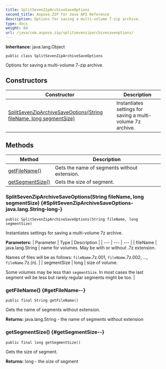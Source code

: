 ```yaml
---
title: SplitSevenZipArchiveSaveOptions
second_title: Aspose.ZIP for Java API Reference
description: Options for saving a multi-volume 7-zip archive.
type: docs
weight: 84
url: /java/com.aspose.zip/splitsevenziparchivesaveoptions/
---
```


**Inheritance:**
java.lang.Object
```
public class SplitSevenZipArchiveSaveOptions
```

Options for saving a multi-volume 7-zip archive.
## Constructors

| Constructor | Description |
| --- | --- |
| [SplitSevenZipArchiveSaveOptions(String fileName, long segmentSize)](#SplitSevenZipArchiveSaveOptions-java.lang.String-long-) | Instantiates settings for saving a multi-volume 7z archive. |
## Methods

| Method | Description |
| --- | --- |
| [getFileName()](#getFileName--) | Gets the name of segments without extension. |
| [getSegmentSize()](#getSegmentSize--) | Gets the size of segment. |
### SplitSevenZipArchiveSaveOptions(String fileName, long segmentSize) {#SplitSevenZipArchiveSaveOptions-java.lang.String-long-}
```
public SplitSevenZipArchiveSaveOptions(String fileName, long segmentSize)
```


Instantiates settings for saving a multi-volume 7z archive.

**Parameters:**
| Parameter | Type | Description |
| --- | --- | --- |
| fileName | java.lang.String | name for volumes. May be with or without .7z extension.

Names of files will be as follows: `fileName`.7z.001, `fileName`.7z.002, ..., `fileName`.7z.(n). |
| segmentSize | long | size of volume.

Some volumes may be less than `segmentSize`. In most cases the last segment will be less but rarely regular segments might be too. |

### getFileName() {#getFileName--}
```
public final String getFileName()
```


Gets the name of segments without extension.

**Returns:**
java.lang.String - the name of segments without extension
### getSegmentSize() {#getSegmentSize--}
```
public final long getSegmentSize()
```


Gets the size of segment.

**Returns:**
long - the size of segment
